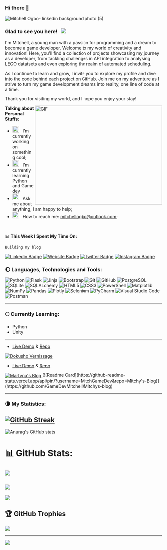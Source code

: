 ### Hi there 👋

![Mitchell Ogbo- linkedin background photo (5)](https://github.com/GameDevMitchell/GameDevMitchell/assets/146736445/cc368801-a67c-4bc2-a77b-d4203fbca09b)


### Glad to see you here! &nbsp; ![](https://visitor-badge.glitch.me/badge?page_id=Gapur.Gapur)

I'm Mitchell, a young man with a passion for programming and a dream to become a game developer. Welcome to my world of creativity and innovation! Here, you'll find a collection of projects showcasing my journey as a developer, from tackling challenges in API integration to analysing LEGO datatsets and even exploring the realm of automated scheduling.

As I continue to learn and grow, I invite you to explore my profile and dive into the code behind each project on GitHub. Join me on my adventure as I strive to turn my game development dreams into reality, one line of code at a time.

Thank you for visiting my world, and I hope you enjoy your stay!

<img align="right" alt="GIF" src="https://cdn.dribbble.com/users/1162077/screenshots/3848914/programmer.gif?raw=true" width="408" height="318" />
  

**Talking about Personal Stuffs:**

- <img src="https://github.com/Gapur/Gapur/blob/main/assets/developer.gif?raw=true" width="21" />&nbsp;&nbsp; I’m currently working on something cool;
- <img src="https://github.com/Gapur/Gapur/blob/main/assets/lightning.gif?raw=true" width="21" />&nbsp;&nbsp; I’m currently learning Python and Game dev
- <img src="https://github.com/Gapur/Gapur/blob/main/assets/message.gif?raw=true" width="21" />&nbsp;&nbsp; Ask me about anything, I am happy to help;
- <img src="https://github.com/Gapur/Gapur/blob/main/assets/letterbox.gif?raw=true" width="21" />&nbsp;&nbsp; How to reach me: mitchellogbo@outlook.com;


</br>

📊 **This Week I Spent My Time On:**
<!--START_SECTION:waka-->

```txt
Building my blog
```

<!--END_SECTION:waka-->

[![Linkedin Badge](https://img.shields.io/badge/-LinkedIn-0e76a8?style=flat-square&logo=Linkedin&logoColor=white)](https://linkedin.com/in/gapur-kassym)
[![Website Badge](https://img.shields.io/badge/Website-3b5998?style=flat-square&logo=google-chrome&logoColor=white)](https://gkassym.netlify.app)
[![Twitter Badge](https://img.shields.io/badge/-Twitter-00acee?style=flat-square&logo=Twitter&logoColor=white)](https://twitter.com/GKassym)
[![Instagram Badge](https://img.shields.io/badge/-Instagram-e4405f?style=flat-square&logo=Instagram&logoColor=white)](https://instagram.com/gkassym/)


### 🌔 Languages, Technologies and Tools:

  ![Python](https://img.shields.io/badge/-Python-black?style=flat-square&logo=Python)
  ![Flask](https://img.shields.io/badge/-Flask-black?style=flat-square&logo=Flask)
  ![Jinja](https://img.shields.io/badge/-Jinja-black?style=flat-square&logo=Jinja)
  ![Bootstrap](https://img.shields.io/badge/-Bootstrap-black?style=flat-square&logo=bootstrap)
  ![Git](https://img.shields.io/badge/-Git-black?style=flat-square&logo=git)
  ![GitHub](https://img.shields.io/badge/-GitHub-black?style=flat-square&logo=github)
  ![PostgreSQL](https://img.shields.io/badge/-PostgreSQL-black?style=flat-square&logo=PostgreSQL)
  ![SQLite](https://img.shields.io/badge/-SQLite-black?style=flat-square&logo=SQLite)
  ![SQLALchemy](https://img.shields.io/badge/-SQLAlchemy-black?style=flat-square&logo=SQLAlchemy)
  ![HTML5](https://img.shields.io/badge/-HTML5-black?style=flat-square&logo=html5&logoColor=white)
  ![CSS3](https://img.shields.io/badge/-CSS3-black?style=flat-square&logo=css3)
  ![PowerShell](https://img.shields.io/badge/-PowerShell-black?style=flat-square&logo=powershell)
  ![Matplotlib](https://img.shields.io/badge/-Matplotlib-black?style=flat-square&logo=Matplotlib)
  ![NumPy](https://img.shields.io/badge/-Numpy-black?style=flat-square&logo=numpy)
  ![Pandas](https://img.shields.io/badge/-Pandas-black?style=flat-square&logo=pandas)
  ![Plotly](https://img.shields.io/badge/-Plotly-black?style=flat-square&logo=plotly)
  ![Selenium](https://img.shields.io/badge/-Selenium-black?style=flat-square&logo=selenium)
  ![PyCharm](https://img.shields.io/badge/-PyCharm-black?style=flat-square&logo=pycharm)
  ![Visual Studio Code](https://img.shields.io/badge/-Visual%20Studio%20Code-black?style=flat-square&logo=visual-studio-code)
  ![Postman](https://img.shields.io/badge/-Postman-black?style=flat-square&logo=postman)
  

---

### 🌕 Currently Learning:
- Python
- Unity
  
---

- [Live Demo](https://dokusho-vernissage.vercel.app/) & [Repo](https://github.com/Veluthil/eCommerce-Store)
<a href="(https://github.com/Veluthil/eCommerce-Store)">
  <img align="center" src="https://github-readme-stats.vercel.app/api/pin/?username=Veluthil&repo=eCommerce-Store&show_icons=true&line_height=27&title_color=6aa6f8&text_color=8a919a&icon_color=6aa6f8&bg_color=000000" alt="Dokusho Vernissage" />
</a>

- [Live Demo](https://mitchys-blog.onrender.com/) & [Repo](https://github.com/GameDevMitchell/Mitchys-blog)
<a href="(https://github.com/Veluthil/Blog-with-users-Flask)">
  <img align="center" src="https://github-readme-stats.vercel.app/api/pin/?username=GameDevMitchell&repo=Blog-with-users-Flask&show_icons=true&line_height=27&title_color=6aa6f8&text_color=8a919a&icon_color=6aa6f8&bg_color=000000" alt="Martyna's Blog" />
</a>
[![Readme Card](https://github-readme-stats.vercel.app/api/pin/?username=MitchGameDev&repo=Mitchy's-Blog)](https://github.com/GameDevMitchell/Mitchys-blog)

---


### 🌘 My Statistics:
[![GitHub Streak](http://github-readme-streak-stats.herokuapp.com?user=GameDevMItchell&theme=tokyonight&background=000000)](https://git.io/streak-stats)
---
![Anurag's GitHub stats](https://github-readme-stats.vercel.app/api?username=GameDevMitchell&show_icons=true&theme=radical)

# 📊 GitHub Stats:
![](https://github-readme-stats.vercel.app/api?username=gamedevmitchell&theme=radical&hide_border=false&include_all_commits=false&count_private=false)<br/>
---
![](https://github-readme-streak-stats.herokuapp.com/?user=gamedevmitchell&theme=radical&hide_border=false)<br/>
---
![](https://github-readme-stats.vercel.app/api/top-langs/?username=gamedevmitchell&theme=radical&hide_border=false&include_all_commits=false&count_private=false&layout=compact)

## 🏆 GitHub Trophies
![](https://github-profile-trophy.vercel.app/?username=gamedevmitchell&theme=radical&no-frame=false&no-bg=true&margin-w=4)

---
[![](https://visitcount.itsvg.in/api?id=gamedevmitchell&icon=0&color=6)](https://visitcount.itsvg.in)

<!--
**GameDevMitchell/GameDevMitchell** is a ✨ _special_ ✨ repository because its `README.md` (this file) appears on your GitHub profile.

---
Here are some ideas to get you started:

- 🔭 I’m currently working on ...
- 🌱 I’m currently learning ...
- 👯 I’m looking to collaborate on ...
- 🤔 I’m looking for help with ...
- 💬 Ask me about ...
- 📫 How to reach me: ...
- 😄 Pronouns: ...
- ⚡ Fun fact: ...
-->
